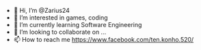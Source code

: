 - 👋 Hi, I’m @Zarius24
- 👀 I’m interested in games, coding
- 🌱 I’m currently learning Software Engineering
- 💞️ I’m looking to collaborate on ...
- 📫 How to reach me https://www.facebook.com/ten.konho.520/

<!---
Zarius24/Zarius24 is a ✨ special ✨ repository because its `README.md` (this file) appears on your GitHub profile.
You can click the Preview link to take a look at your changes.
--->
